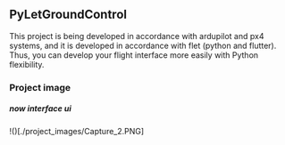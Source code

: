## PyLetGroundControl

This project is being developed in accordance with ardupilot and px4 systems, and it is developed in accordance with flet (python and flutter).
Thus, you can develop your flight interface more easily with Python flexibility.

### Project image
##### now interface ui 
!()[./project_images/Capture_2.PNG]
